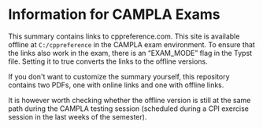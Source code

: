 # Information for CAMPLA Exams
This summary contains links to cppreference.com. This site is available offline at `C:/cppreference` in the CAMPLA exam environment. To ensure that the links also work in the exam, there is an “EXAM_MODE” flag in the Typst file. Setting it to true converts the links to the offline versions.

If you don't want to customize the summary yourself, this repository contains two PDFs, one with online links and one with offline links.

It is however worth checking whether the offline version is still at the same path during the CAMPLA testing session (scheduled during a CPl exercise session in the last weeks of the semester).
